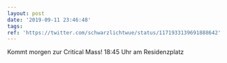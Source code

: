 ```yaml
---
layout: post
date: '2019-09-11 23:46:48'
tags: 
ref: 'https://twitter.com/schwarzlichtwue/status/1171933139691888642'
---
```

Kommt morgen zur Critical Mass! 18:45 Uhr am Residenzplatz